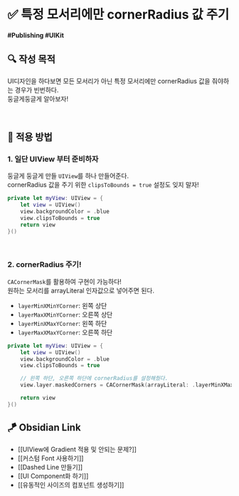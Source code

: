 # ✅ 특정 모서리에만 cornerRadius 값 주기

#### #Publishing #UIKit 

## **🔍** 작성 목적

UI디자인을 하다보면 모든 모서리가 아닌 특정 모서리에만 cornerRadius 값을 줘야하는 경우가 빈번하다.   
둥글게둥글게 알아보자!

<br>

## 📌 적용 방법

### 1. 일단 UIView 부터 준비하자

둥글게 둥글게 만들 `UIView`를 하나 만들어준다.   
cornerRadius 값을 주기 위한 `clipsToBounds = true` 설정도 잊지 말자!

~~~swift
private let myView: UIView = {
    let view = UIView()
    view.backgroundColor = .blue
    view.clipsToBounds = true
    return view
}()
~~~

<br>

### 2. cornerRadius 주기!

`CACornerMask`를 활용하여 구현이 가능하다!   
원하는 모서리를 arrayLiteral 인자값으로 넣어주면 된다.

- `layerMinXMinYCorner`: 왼쪽 상단
- `layerMaxXMinYCorner`: 오른쪽 상단
- `layerMinXMaxYCorner`: 왼쪽 하단
- `layerMaxXMaxYCorner`: 오른쪽 하단

~~~swift
private let myView: UIView = {
    let view = UIView()
    view.backgroundColor = .blue
    view.clipsToBounds = true

    // 왼쪽 하단, 오른쪽 하단에 cornerRadius를 설정해줬다.
    view.layer.maskedCorners = CACornerMask(arrayLiteral: .layerMinXMaxYCorner, .layerMaxXMaxYCorner)

    return view
}()
~~~


## 🪁 Obsidian Link
- [[UIView에 Gradient 적용 및 안되는 문제?]]
- [[커스텀 Font 사용하기]]
- [[Dashed Line 만들기]]
- [[UI Component화 하기]]
- [[유동적인 사이즈의 컴포넌트 생성하기]]